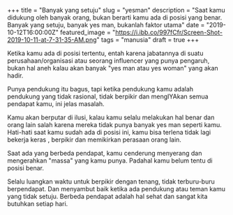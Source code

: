 +++
title = "Banyak yang setuju"
slug = "yesman"
description = "Saat kamu didukung oleh banyak orang, bukan berarti kamu ada di posisi yang benar. Banyak yang setuju, banyak yes man, bukanlah faktor utama"
date = "2019-10-12T16:00:00Z"
featured_image = "https://i.ibb.co/997fCfr/Screen-Shot-2019-10-11-at-7-31-35-AM.png"
tags = "manusia"
draft = true
+++ 

Ketika kamu ada di posisi tertentu, entah karena jabatannya di suatu perusahaan/organisasi atau seorang influencer yang punya pengaruh, bukan hal aneh kalau akan banyak "yes man atau yes woman" yang akan hadir.

Punya pendukung itu bagus, tapi ketika pendukung kamu adalah pendukung yang tidak rasional, tidak berpikir dan mengIYAkan semua pendapat kamu, ini jelas masalah.

Kamu akan berputar di ilusi, kalau kamu selalu melakukan hal benar dan orang lain salah karena mereka tidak punya banyak yes man seperti kamu. Hati-hati saat kamu sudah ada di posisi ini, kamu bisa terlena tidak lagi bekerja keras , berpikir dan memikirkan perasaan orang lain.

Saat ada yang berbeda pendapat, kamu cenderung menyerang dan mengerahkan "massa" yang kamu punya. Padahal kamu belum tentu di posisi benar.

Selalu luangkan waktu untuk berpikir dengan tenang, tidak terburu-buru berpendapat. Dan menyambut baik ketika ada pendukung atau teman kamu yang tidak setuju. Berbeda pendapat adalah hal sehat dan sangat kita butuhkan setiap hari.